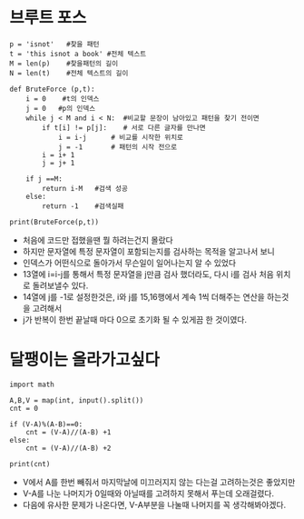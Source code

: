 # 브루트 포스 
```
p = 'isnot'   #찾을 패턴
t = 'this isnot a book' #전체 텍스트
M = len(p)    #찾을패턴의 길이
N = len(t)    #전체 텍스트의 길이

def BruteForce (p,t):
    i = 0    #t의 인덱스
    j = 0   #p의 인덱스
    while j < M and i < N:  #비교할 문장이 남아있고 패턴을 찾기 전이면
        if t[i] != p[j]:    # 서로 다른 글자를 만나면
            i = i-j      # 비교를 시작한 위치로
            j = -1       # 패턴의 시작 전으로
        i = i+ 1
        j = j+ 1

    if j ==M:
        return i-M   #검색 성공
    else:
        return -1    #검색실패

print(BruteForce(p,t))
```
- 처음에 코드만 접했을땐 뭘 하려는건지 몰랐다
- 하지만 문자열에 특정 문자열이 포함되는지를 검사하는 목적을 알고나서 보니 
- 인덱스가 어떤식으로 돌아가서 무슨일이 일어나는지 알 수 있었다
- 13열에 i=i-j를 통해서 특정 문자열을 j만큼 검사 했더라도, 다시 i를 검사 처음 위치로 돌려보낼수 있다.
- 14열에 j를 -1로 설정한것은, i와 j를 15,16행에서 계속 1씩 더해주는 연산을 하는것을 고려해서 
- j가 반복이 한번 끝날때 마다 0으로 초기화 될 수 있게끔 한 것이였다.

# 달팽이는 올라가고싶다 
```
import math

A,B,V = map(int, input().split())
cnt = 0

if (V-A)%(A-B)==0:
    cnt = (V-A)//(A-B) +1
else:
    cnt = (V-A)//(A-B) +2

print(cnt)

```
- V에서 A를 한번 빼줘서 마지막날에 미끄러지지 않는 다는걸 고려하는것은 좋았지만
- V-A를 나눈 나머지가 0일때와 아닐때를 고려하지 못해서 푸는데 오래걸렸다.
- 다음에 유사한 문제가 나온다면, V-A부분을 나눌때 나머지를 꼭 생각해봐야겠다.
